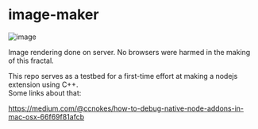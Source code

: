 # image-maker

![image](https://user-images.githubusercontent.com/1816471/29462700-3d37d7a2-83fe-11e7-84de-1a3584785262.png)

Image rendering done on server.  No browsers were harmed in the making of this fractal.

This repo serves as a testbed for a first-time effort at making a nodejs extension using C++.   
Some links about that:   

https://medium.com/@ccnokes/how-to-debug-native-node-addons-in-mac-osx-66f69f81afcb 
